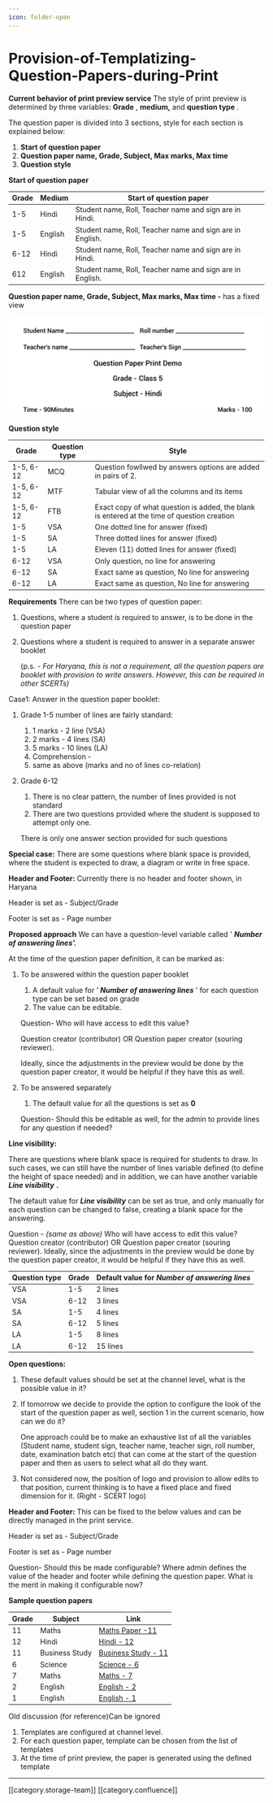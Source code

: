 ```yaml
---
icon: folder-open
---
```


# Provision-of-Templatizing-Question-Papers-during-Print

**Current behavior of print preview service** The style of print preview is determined by three variables: **Grade** , **medium,** and **question type** .

The question paper is divided into 3 sections, style for each section is explained below:

1. **Start of question paper**
2. **Question paper name, Grade, Subject, Max marks, Max time**
3. **Question style**

**Start of question paper**

| **Grade** | **Medium** | **Start of question paper**                               |
| --------- | ---------- | --------------------------------------------------------- |
| 1-5       | Hindi      | Student name, Roll, Teacher name and sign are in Hindi.   |
| 1-5       | English    | Student name, Roll, Teacher name and sign are in English. |
| 6-12      | Hindi      | Student name, Roll, Teacher name and sign are in Hindi.   |
| 612       | English    | Student name, Roll, Teacher name and sign are in English. |

**Question paper name, Grade, Subject, Max marks, Max time -** has a fixed view&#x20;

![Sample image](<../../../../../../.gitbook/assets/image-20210413-092449 (1).png>)

**Question style**

| **Grade** | **Question type** | **Style**                                                                                   |
| --------- | ----------------- | ------------------------------------------------------------------------------------------- |
| 1-5, 6-12 | MCQ               | Question fowllwed by answers options are added in pairs of 2.                               |
| 1-5, 6-12 | MTF               | Tabular view of all the columns and its items                                               |
| 1-5, 6-12 | FTB               | Exact copy of what question is added, the blank is entered at the time of question creation |
| 1-5       | VSA               | One dotted line for answer (fixed)                                                          |
| 1-5       | SA                | Three dotted lines for answer (fixed)                                                       |
| 1-5       | LA                | Eleven (11) dotted lines for answer (fixed)                                                 |
| 6-12      | VSA               | Only question, no line for answering                                                        |
| 6-12      | SA                | Exact same as question, No line for answering                                               |
| 6-12      | LA                | Exact same as question, No line for answering                                               |

**Requirements** There can be two types of question paper:

1. Questions, where a student is required to answer, is to be done in the question paper
2.  Questions where a student is required to answer in a separate answer booklet

    (p.s. - _For Haryana, this is not a requirement, all the question papers are booklet with provision to write answers. However, this can be required in other SCERTs)_

Case1: Answer in the question paper booklet:

1. Grade 1-5 number of lines are fairly standard:
   1. 1 marks - 2 line (VSA)
   2. 2 marks - 4 lines (SA)
   3. 5 marks - 10 lines (LA)
   4. Comprehension -
   5. same as above (marks and no of lines co-relation)
2.  Grade 6-12

    1. There is no clear pattern, the number of lines provided is not standard
    2. There are two questions provided where the student is supposed to attempt only one.

    There is only one answer section provided for such questions

**Special case:** There are some questions where blank space is provided, where the student is expected to draw, a diagram or write in free space.

**Header and Footer:** Currently there is no header and footer shown, in Haryana

Header is set as - Subject/Grade

Footer is set as - Page number

**Proposed approach** We can have a question-level variable called ' _**Number of answering lines'.**_

At the time of the question paper definition, it can be marked as:

1.  To be answered within the question paper booklet

    1. A default value for ‘ _**Number of answering lines**_ ’ for each question type can be set based on grade
    2. The value can be editable.

    Question- Who will have access to edit this value?

    Question creator (contributor) OR Question paper creator (souring reviewer).

    Ideally, since the adjustments in the preview would be done by the question paper creator, it would be helpful if they have this as well.
2.  To be answered separately

    1. The default value for all the questions is set as **0**

    Question- Should this be editable as well, for the admin to provide lines for any question if needed?

**Line visibility:**

There are questions where blank space is required for students to draw. In such cases, we can still have the number of lines variable defined (to define the height of space needed) and in addition, we can have another variable _**Line visibility**_ **.**

The default value for _**Line visibility**_ can be set as true, and only manually for each question can be changed to false, creating a blank space for the answering.

Question - _(same as above)_ Who will have access to edit this value? Question creator (contributor) OR Question paper creator (souring reviewer). Ideally, since the adjustments in the preview would be done by the question paper creator, it would be helpful if they have this as well.

| **Question type** | **Grade** | **Default value for** _**Number of answering lines**_ |
| ----------------- | --------- | ----------------------------------------------------- |
| VSA               | 1-5       | 2 lines                                               |
| VSA               | 6-12      | 3 lines                                               |
| SA                | 1-5       | 4 lines                                               |
| SA                | 6-12      | 5 lines                                               |
| LA                | 1-5       | 8 lines                                               |
| LA                | 6-12      | 15 lines                                              |

**Open questions:**

1. These default values should be set at the channel level, what is the possible value in it?
2.  If tomorrow we decide to provide the option to configure the look of the start of the question paper as well, section 1 in the current scenario, how can we do it?

    One approach could be to make an exhaustive list of all the variables (Student name, student sign, teacher name, teacher sign, roll number, date, examination batch etc) that can come at the start of the question paper and then as users to select what all do they want.
3. Not considered now, the position of logo and provision to allow edits to that position, current thinking is to have a fixed place and fixed dimension for it. (Right - SCERT logo)

**Header and Footer:** This can be fixed to the below values and can be directly managed in the print service.

Header is set as - Subject/Grade

Footer is set as - Page number

Question- Should this be made configurable? Where admin defines the value of the header and footer while defining the question paper. What is the merit in making it configurable now?

**Sample question papers**

| **Grade** | **Subject**    | **Link**                                                                                                  |
| --------- | -------------- | --------------------------------------------------------------------------------------------------------- |
| 11        | Maths          | [Maths Paper -11](https://drive.google.com/file/d/1ubVBfnZgMBelg6JSDNtVTyz7bnbQgpFW/view?usp=sharing)     |
| 12        | Hindi          | [Hindi - 12](https://drive.google.com/file/d/1ygsuMvZ4FXhEQZVYZiJLWzGcHErORd6\_/view?usp=sharing)         |
| 11        | Business Study | [Business Study - 11](https://drive.google.com/file/d/1HsBpZzpDsslNDQglW1Zd6dS2Wz2H8pwV/view?usp=sharing) |
| 6         | Science        | [Science - 6](https://drive.google.com/file/d/1MRrGv5jWaJimlEqfuWq\_3ckA7xdQpFJM/view?usp=sharing)        |
| 7         | Maths          | [Maths - 7](https://drive.google.com/file/d/1FqCequgpFoy8Xqj5lTMUwGcgvf0LCVjI/view?usp=sharing)           |
| 2         | English        | [English - 2](https://drive.google.com/file/d/1ckYnzUSmE3unuP6XKB47ixQM8gzEw9V0/view?usp=sharing)         |
| 1         | English        | [English - 1](https://drive.google.com/file/d/1qZbPDamZd4RiKHdMNr9Z1aRTyox6luiJ/view?usp=sharing)         |

Old discussion (for reference)Can be ignored

1. Templates are configured at channel level.
2. For each question paper, template can be chosen from the list of templates
3. At the time of print preview, the paper is generated using the defined template

***

\[\[category.storage-team]] \[\[category.confluence]]
